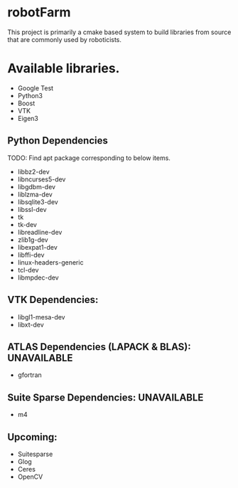 # robotFarm
This project is primarily a cmake based system to build libraries from source that are commonly used by roboticists.

# Available libraries.
* Google Test
* Python3
* Boost
* VTK
* Eigen3

## Python Dependencies
TODO: Find apt package corresponding to below items. 
* libbz2-dev
* libncurses5-dev
* libgdbm-dev
* liblzma-dev
* libsqlite3-dev
* libssl-dev
* tk 
* tk-dev
* libreadline-dev
* zlib1g-dev
* libexpat1-dev
* libffi-dev
* linux-headers-generic
* tcl-dev
* libmpdec-dev

## VTK Dependencies:
* libgl1-mesa-dev
* libxt-dev

## ATLAS Dependencies (LAPACK & BLAS): UNAVAILABLE
* gfortran

## Suite Sparse Dependencies: UNAVAILABLE
* m4

## Upcoming:
* Suitesparse
* Glog
* Ceres
* OpenCV
